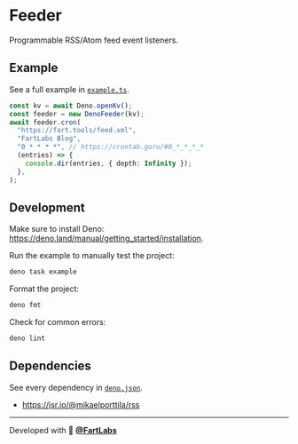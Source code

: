 # Feeder

Programmable RSS/Atom feed event listeners.

## Example

See a full example in [`example.ts`](./example.ts).

```ts
const kv = await Deno.openKv();
const feeder = new DenoFeeder(kv);
await feeder.cron(
  "https://fart.tools/feed.xml",
  "FartLabs Blog",
  "0 * * * *", // https://crontab.guru/#0_*_*_*_*
  (entries) => {
    console.dir(entries, { depth: Infinity });
  },
);
```

## Development

Make sure to install Deno:
<https://deno.land/manual/getting_started/installation>.

Run the example to manually test the project:

```sh
deno task example
```

Format the project:

```sh
deno fmt
```

Check for common errors:

```sh
deno lint
```

## Dependencies

See every dependency in [`deno.json`](./deno.json).

- <https://jsr.io/@mikaelporttila/rss>

---

Developed with 🧪 [**@FartLabs**](https://github.com/FartLabs)
